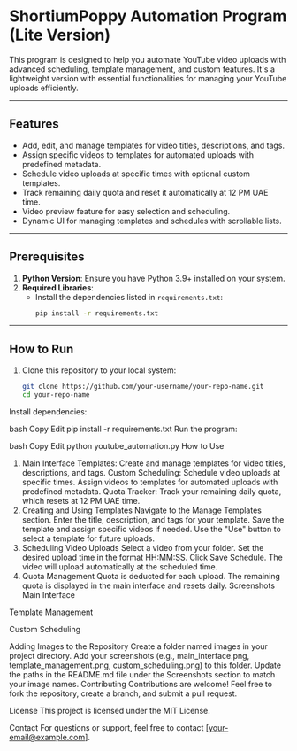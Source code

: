 # ShortiumPoppy Automation Program (Lite Version)

This program is designed to help you automate YouTube video uploads with advanced scheduling, template management, and custom features. It's a lightweight version with essential functionalities for managing your YouTube uploads efficiently.

---

## **Features**
- Add, edit, and manage templates for video titles, descriptions, and tags.
- Assign specific videos to templates for automated uploads with predefined metadata.
- Schedule video uploads at specific times with optional custom templates.
- Track remaining daily quota and reset it automatically at 12 PM UAE time.
- Video preview feature for easy selection and scheduling.
- Dynamic UI for managing templates and schedules with scrollable lists.

---

## **Prerequisites**
1. **Python Version**: Ensure you have Python 3.9+ installed on your system.
2. **Required Libraries**:
   - Install the dependencies listed in `requirements.txt`:
     ```bash
     pip install -r requirements.txt
     ```

---

## **How to Run**
1. Clone this repository to your local system:
   ```bash
   git clone https://github.com/your-username/your-repo-name.git
   cd your-repo-name


Install dependencies:

bash
Copy
Edit
pip install -r requirements.txt
Run the program:

bash
Copy
Edit
python youtube_automation.py
How to Use
1. Main Interface
Templates: Create and manage templates for video titles, descriptions, and tags.
Custom Scheduling: Schedule video uploads at specific times. Assign videos to templates for automated uploads with predefined metadata.
Quota Tracker: Track your remaining daily quota, which resets at 12 PM UAE time.
2. Creating and Using Templates
Navigate to the Manage Templates section.
Enter the title, description, and tags for your template.
Save the template and assign specific videos if needed.
Use the "Use" button to select a template for future uploads.
3. Scheduling Video Uploads
Select a video from your folder.
Set the desired upload time in the format HH:MM:SS.
Click Save Schedule. The video will upload automatically at the scheduled time.
4. Quota Management
Quota is deducted for each upload.
The remaining quota is displayed in the main interface and resets daily.
Screenshots
Main Interface

Template Management

Custom Scheduling

Adding Images to the Repository
Create a folder named images in your project directory.
Add your screenshots (e.g., main_interface.png, template_management.png, custom_scheduling.png) to this folder.
Update the paths in the README.md file under the Screenshots section to match your image names.
Contributing
Contributions are welcome! Feel free to fork the repository, create a branch, and submit a pull request.

License
This project is licensed under the MIT License.

Contact
For questions or support, feel free to contact [your-email@example.com].
